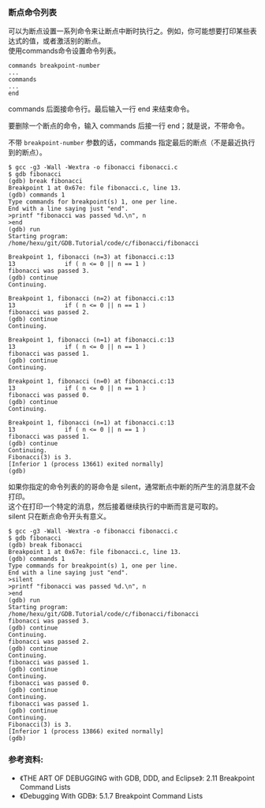 ### 断点命令列表

可以为断点设置一系列命令来让断点中断时执行之。例如，你可能想要打印某些表达式的值，或者激活别的断点。  
使用commands命令设置命令列表。
```
commands breakpoint-number
...
commands
...
end
```
commands 后面接命令行。最后输入一行 end 来结束命令。  

要删除一个断点的命令，输入 commands 后接一行 end；就是说，不带命令。

不带 `breakpoint-number` 参数的话，commands 指定最后的断点（不是最近执行到的断点）。

```
$ gcc -g3 -Wall -Wextra -o fibonacci fibonacci.c
$ gdb fibonacci
(gdb) break fibonacci
Breakpoint 1 at 0x67e: file fibonacci.c, line 13.
(gdb) commands 1
Type commands for breakpoint(s) 1, one per line.
End with a line saying just "end".
>printf "fibonacci was passed %d.\n", n
>end
(gdb) run
Starting program: /home/hexu/git/GDB.Tutorial/code/c/fibonacci/fibonacci

Breakpoint 1, fibonacci (n=3) at fibonacci.c:13
13              if ( n <= 0 || n == 1 )
fibonacci was passed 3.
(gdb) continue
Continuing.

Breakpoint 1, fibonacci (n=2) at fibonacci.c:13
13              if ( n <= 0 || n == 1 )
fibonacci was passed 2.
(gdb) continue
Continuing.

Breakpoint 1, fibonacci (n=1) at fibonacci.c:13
13              if ( n <= 0 || n == 1 )
fibonacci was passed 1.
(gdb) continue
Continuing.

Breakpoint 1, fibonacci (n=0) at fibonacci.c:13
13              if ( n <= 0 || n == 1 )
fibonacci was passed 0.
(gdb) continue
Continuing.

Breakpoint 1, fibonacci (n=1) at fibonacci.c:13
13              if ( n <= 0 || n == 1 )
fibonacci was passed 1.
(gdb) continue
Continuing.
Fibonacci(3) is 3.
[Inferior 1 (process 13661) exited normally]
(gdb)
```

如果你指定的命令列表的的哥命令是 silent，通常断点中断的所产生的消息就不会打印。  
这个在打印一个特定的消息，然后接着继续执行的中断而言是可取的。  
silent 只在断点命令开头有意义。

```
$ gcc -g3 -Wall -Wextra -o fibonacci fibonacci.c
$ gdb fibonacci
(gdb) break fibonacci
Breakpoint 1 at 0x67e: file fibonacci.c, line 13.
(gdb) commands 1
Type commands for breakpoint(s) 1, one per line.
End with a line saying just "end".
>silent
>printf "fibonacci was passed %d.\n", n
>end
(gdb) run
Starting program: /home/hexu/git/GDB.Tutorial/code/c/fibonacci/fibonacci
fibonacci was passed 3.
(gdb) continue
Continuing.
fibonacci was passed 2.
(gdb) continue
Continuing.
fibonacci was passed 1.
(gdb) continue
Continuing.
fibonacci was passed 0.
(gdb) continue
Continuing.
fibonacci was passed 1.
(gdb) continue
Continuing.
Fibonacci(3) is 3.
[Inferior 1 (process 13866) exited normally]
(gdb)
```

### 参考资料:
- 《THE ART OF DEBUGGING with GDB, DDD, and Eclipse》: 2.11 Breakpoint Command Lists
- 《Debugging With GDB》: 5.1.7 Breakpoint Command Lists
